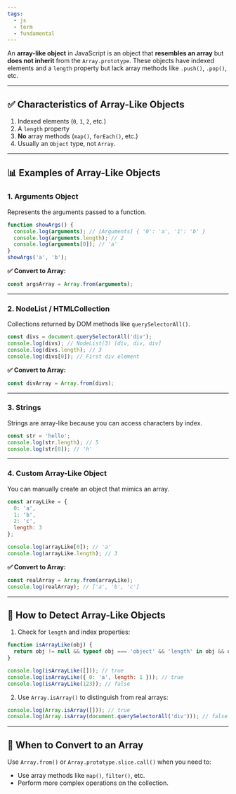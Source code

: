 ```yaml
---
tags:
  - js
  - term
  - fundamental
---
```


An **array-like object** in JavaScript is an object that **resembles an array** but **does not inherit** from the `Array.prototype`. These objects have indexed elements and a `length` property but lack array methods like `.push()`, `.pop()`, etc.

---

## ✅ **Characteristics of Array-Like Objects**

1. Indexed elements (`0`, `1`, `2`, etc.)
2. A `length` property
3. **No** array methods (`map()`, `forEach()`, etc.)
4. Usually an `Object` type, not `Array`.

---

## 📊 **Examples of Array-Like Objects**

### 1. **Arguments Object**

Represents the arguments passed to a function.

```javascript
function showArgs() {
  console.log(arguments); // [Arguments] { '0': 'a', '1': 'b' }
  console.log(arguments.length); // 2
  console.log(arguments[0]); // 'a'
}
showArgs('a', 'b');
```

**✅ Convert to Array:**

```javascript
const argsArray = Array.from(arguments);
```

---

### 2. **NodeList / HTMLCollection**

Collections returned by DOM methods like `querySelectorAll()`.

```javascript
const divs = document.querySelectorAll('div');
console.log(divs); // NodeList(3) [div, div, div]
console.log(divs.length); // 3
console.log(divs[0]); // First div element
```

**✅ Convert to Array:**

```javascript
const divArray = Array.from(divs);
```

---

### 3. **Strings**

Strings are array-like because you can access characters by index.

```javascript
const str = 'hello';
console.log(str.length); // 5
console.log(str[0]); // 'h'
```

---

### 4. **Custom Array-Like Object**

You can manually create an object that mimics an array.

```javascript
const arrayLike = {
  0: 'a',
  1: 'b',
  2: 'c',
  length: 3
};

console.log(arrayLike[0]); // 'a'
console.log(arrayLike.length); // 3
```

**✅ Convert to Array:**

```javascript
const realArray = Array.from(arrayLike);
console.log(realArray); // ['a', 'b', 'c']
```

---

## 🔎 **How to Detect Array-Like Objects**

1. Check for `length` and index properties:

```javascript
function isArrayLike(obj) {
  return obj != null && typeof obj === 'object' && 'length' in obj && obj.length >= 0;
}

console.log(isArrayLike([])); // true
console.log(isArrayLike({ 0: 'a', length: 1 })); // true
console.log(isArrayLike(123)); // false
```

2. Use `Array.isArray()` to distinguish from real arrays:

```javascript
console.log(Array.isArray([])); // true
console.log(Array.isArray(document.querySelectorAll('div'))); // false
```

---

## 📌 **When to Convert to an Array**

Use `Array.from()` or `Array.prototype.slice.call()` when you need to:

- Use array methods like `map()`, `filter()`, etc.
- Perform more complex operations on the collection.